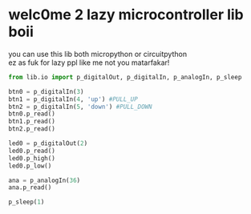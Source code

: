 # welc0me 2 lazy microcontroller lib boii

you can use this lib both micropython or circuitpython<br/>
ez as fuk for lazy ppl like me not you matarfakar!

```python
from lib.io import p_digitalOut, p_digitalIn, p_analogIn, p_sleep

btn0 = p_digitalIn(3)
btn1 = p_digitalIn(4, 'up') #PULL_UP
btn2 = p_digitalIn(5, 'down') #PULL_DOWN
btn0.p_read()
btn1.p_read()
btn2.p_read()

led0 = p_digitalOut(2)
led0.p_read()
led0.p_high()
led0.p_low()

ana = p_analogIn(36)
ana.p_read()

p_sleep(1)
```
